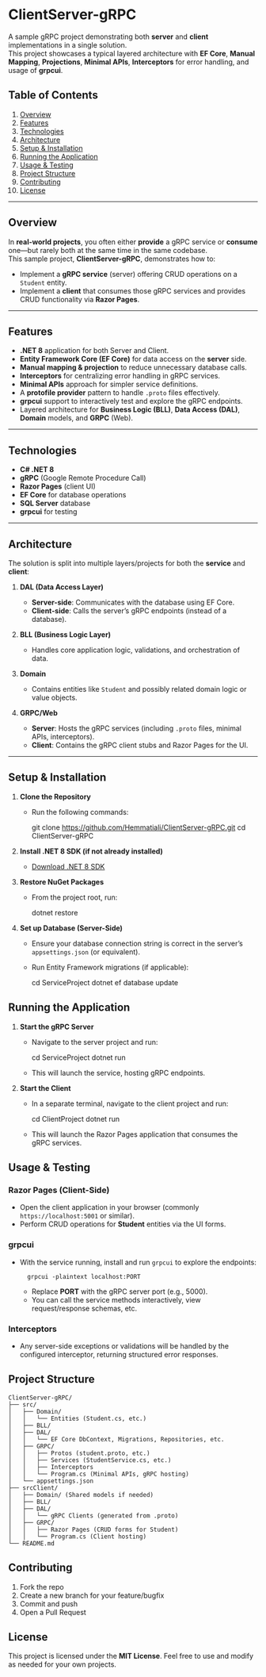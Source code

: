 # ClientServer-gRPC

A sample gRPC project demonstrating both **server** and **client** implementations in a single solution.  
This project showcases a typical layered architecture with **EF Core**, **Manual Mapping**, **Projections**, **Minimal APIs**, **Interceptors** for error handling, and usage of **grpcui**.  

## Table of Contents
1. [Overview](#overview)
2. [Features](#features)
3. [Technologies](#technologies)
4. [Architecture](#architecture)
5. [Setup & Installation](#setup--installation)
6. [Running the Application](#running-the-application)
7. [Usage & Testing](#usage--testing)
8. [Project Structure](#project-structure)
9. [Contributing](#contributing)
10. [License](#license)

---

## Overview
In **real-world projects**, you often either **provide** a gRPC service or **consume** one—but rarely both at the same time in the same codebase.  
This sample project, **ClientServer-gRPC**, demonstrates how to:
- Implement a **gRPC service** (server) offering CRUD operations on a `Student` entity.
- Implement a **client** that consumes those gRPC services and provides CRUD functionality via **Razor Pages**.

---

## Features
- **.NET 8** application for both Server and Client.
- **Entity Framework Core (EF Core)** for data access on the **server** side.
- **Manual mapping & projection** to reduce unnecessary database calls.
- **Interceptors** for centralizing error handling in gRPC services.
- **Minimal APIs** approach for simpler service definitions.
- A **protofile provider** pattern to handle `.proto` files effectively.
- **grpcui** support to interactively test and explore the gRPC endpoints.
- Layered architecture for **Business Logic (BLL)**, **Data Access (DAL)**, **Domain** models, and **GRPC** (Web).

---

## Technologies
- **C# .NET 8**
- **gRPC** (Google Remote Procedure Call)
- **Razor Pages** (client UI)
- **EF Core** for database operations
- **SQL Server** database
- **grpcui** for testing

---

## Architecture
The solution is split into multiple layers/projects for both the **service** and **client**:

1. **DAL (Data Access Layer)**  
   - **Server-side**: Communicates with the database using EF Core.  
   - **Client-side**: Calls the server’s gRPC endpoints (instead of a database).

2. **BLL (Business Logic Layer)**  
   - Handles core application logic, validations, and orchestration of data.

3. **Domain**  
   - Contains entities like `Student` and possibly related domain logic or value objects.

4. **GRPC/Web**  
   - **Server**: Hosts the gRPC services (including `.proto` files, minimal APIs, interceptors).  
   - **Client**: Contains the gRPC client stubs and Razor Pages for the UI.

---

## Setup & Installation

1. **Clone the Repository**  
   - Run the following commands:
    
        git clone https://github.com/Hemmatiali/ClientServer-gRPC.git
        cd ClientServer-gRPC

2. **Install .NET 8 SDK (if not already installed)**  
   - [Download .NET 8 SDK](https://dotnet.microsoft.com/en-us/download)

3. **Restore NuGet Packages**  
   - From the project root, run:
    
        dotnet restore

4. **Set up Database (Server-Side)**  
   - Ensure your database connection string is correct in the server’s `appsettings.json` (or equivalent).
   - Run Entity Framework migrations (if applicable):
    
        cd ServiceProject
        dotnet ef database update

## Running the Application

1. **Start the gRPC Server**  
   - Navigate to the server project and run:
    
        cd ServiceProject
        dotnet run

   - This will launch the service, hosting gRPC endpoints.

2. **Start the Client**  
   - In a separate terminal, navigate to the client project and run:
    
        cd ClientProject
        dotnet run

   - This will launch the Razor Pages application that consumes the gRPC services.

## Usage & Testing

### Razor Pages (Client-Side)
- Open the client application in your browser (commonly `https://localhost:5001` or similar).
- Perform CRUD operations for **Student** entities via the UI forms.

### grpcui
- With the service running, install and run `grpcui` to explore the endpoints:
    
        grpcui -plaintext localhost:PORT

  - Replace **PORT** with the gRPC server port (e.g., 5000).
  - You can call the service methods interactively, view request/response schemas, etc.

### Interceptors
- Any server-side exceptions or validations will be handled by the configured interceptor, returning structured error responses.

## Project Structure

    ClientServer-gRPC/
    ├── src/
    │   ├── Domain/
    │   │   └── Entities (Student.cs, etc.)
    │   ├── BLL/
    │   ├── DAL/
    │   │   └── EF Core DbContext, Migrations, Repositories, etc.
    │   ├── GRPC/
    │   │   ├── Protos (student.proto, etc.)
    │   │   ├── Services (StudentService.cs, etc.)
    │   │   ├── Interceptors
    │   │   └── Program.cs (Minimal APIs, gRPC hosting)
    │   └── appsettings.json
    ├── srcClient/
    │   ├── Domain/ (Shared models if needed)
    │   ├── BLL/
    │   ├── DAL/
    │   │   └── gRPC Clients (generated from .proto)
    │   ├── GRPC/
    │   │   ├── Razor Pages (CRUD forms for Student)
    │   │   └── Program.cs (Client hosting)
    └── README.md

## Contributing
1. Fork the repo
2. Create a new branch for your feature/bugfix
3. Commit and push
4. Open a Pull Request

## License
This project is licensed under the **MIT License**. Feel free to use and modify as needed for your own projects.
